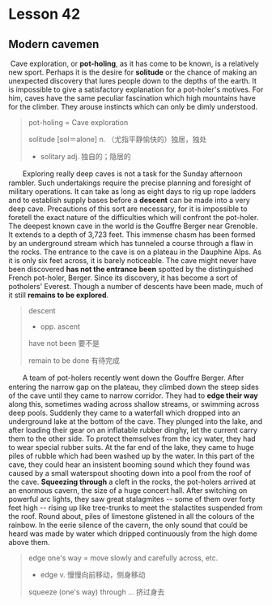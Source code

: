 # Lesson 42 

## Modern cavemen

​	Cave exploration, or **pot-holing**, as it has come to be known, is a relatively new sport. Perhaps it is the desire for **solitude** or the chance of making an unexpected discovery that lures people down to the depths of the earth. It is impossible to give a satisfactory explanation for a pot-holer's motives. For him, caves have the same peculiar fascination which high mountains have for the climber. They arouse instincts which can only be dimly understood.

> pot-holing = Cave exploration
>
> solitude [sol＝alone] n. （尤指平静愉快的）独居，独处
>
> * solitary adj. 独自的；隐居的

　　Exploring really deep caves is not a task for the Sunday afternoon rambler. Such undertakings require the precise planning and foresight of military operations. It can take as long as eight days to rig up rope ladders and to establish supply bases before a **descent** can be made into a very deep cave. Precautions of this sort are necessary, for it is impossible to foretell the exact nature of the difficulties which will confront the pot-holer. The deepest known cave in the world is the Gouffre Berger near Grenoble. It extends to a depth of 3,723 feet. This immense chasm has been formed by an underground stream which has tunneled a course through a flaw in the rocks. The entrance to the cave is on a plateau in the Dauphine Alps. As it is only six feet across, it is barely noticeable. The cave might never have been discovered **has not the entrance been** spotted by the distinguished French pot-holer, Berger. Since its discovery, it has become a sort of potholers' Everest. Though a number of descents have been made, much of it still **remains to be explored**.

> descent 
>
> * opp. ascent
>
> have not been 要不是
>
> remain to be done 有待完成

　　A team of pot-holers recently went down the Gouffre Berger. After entering the narrow gap on the plateau, they climbed down the steep sides of the cave until they came to narrow corridor. They had to **edge their way** along this, sometimes wading across shallow streams, or swimming across deep pools. Suddenly they came to a waterfall which dropped into an underground lake at the bottom of the cave. They plunged into the lake, and after loading their gear on an inflatable rubber dinghy, let the current carry them to the other side. To protect themselves from the icy water, they had to wear special rubber suits. At the far end of the lake, they came to huge piles of rubble which had been washed up by the water. In this part of the cave, they could hear an insistent booming sound which they found was caused by a small waterspout shooting down into a pool from the roof of the cave. **Squeezing through** a cleft in the rocks, the pot-holers arrived at an enormous cavern, the size of a huge concert hall. After switching on powerful arc lights, they saw great stalagmites -- some of them over forty feet high -- rising up like tree-trunks to meet the stalactites suspended from the roof. Round about, piles of limestone glistened in all the colours of the rainbow. In the eerie silence of the cavern, the only sound that could be heard was made by water which dripped continuously from the high dome above them.

> edge one's way = move slowly and carefully across, etc.
>
> * edge v. 慢慢向前移动，侧身移动
>
> squeeze (one's way) through … 挤过身去